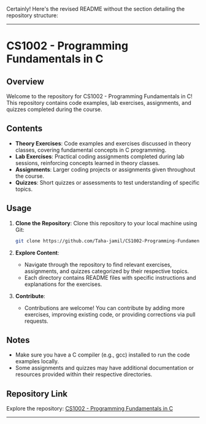 Certainly! Here's the revised README without the section detailing the repository structure:

---

# CS1002 - Programming Fundamentals in C

## Overview
Welcome to the repository for CS1002 - Programming Fundamentals in C! This repository contains code examples, lab exercises, assignments, and quizzes completed during the course.

## Contents
- **Theory Exercises**: Code examples and exercises discussed in theory classes, covering fundamental concepts in C programming.
- **Lab Exercises**: Practical coding assignments completed during lab sessions, reinforcing concepts learned in theory classes.
- **Assignments**: Larger coding projects or assignments given throughout the course.
- **Quizzes**: Short quizzes or assessments to test understanding of specific topics.

## Usage
1. **Clone the Repository**:
   Clone this repository to your local machine using Git:
   ```bash
   git clone https://github.com/Taha-jamil/CS1002-Programming-Fundamentals.git
   ```

2. **Explore Content**:
   - Navigate through the repository to find relevant exercises, assignments, and quizzes categorized by their respective topics.
   - Each directory contains README files with specific instructions and explanations for the exercises.

3. **Contribute**:
   - Contributions are welcome! You can contribute by adding more exercises, improving existing code, or providing corrections via pull requests.

## Notes
- Make sure you have a C compiler (e.g., gcc) installed to run the code examples locally.
- Some assignments and quizzes may have additional documentation or resources provided within their respective directories.

## Repository Link
Explore the repository: [CS1002 - Programming Fundamentals in C](https://github.com/Taha-jamil/CS1002-Programming-Fundamentals)

---

